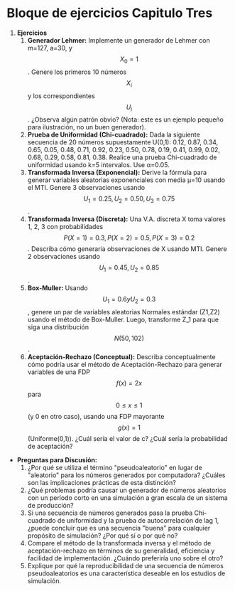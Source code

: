 # Bloque de ejercicios Capitulo Tres

1. **Ejercicios**
   1. **Generador Lehmer:** Implemente un generador de Lehmer con m=127, a=30, y $$X_0​=1$$. Genere los primeros 10 números $$X_i​$$ y los correspondientes $$U_i$$​. ¿Observa algún patrón obvio? (Nota: este es un ejemplo pequeño para ilustración, no un buen generador).
   2. **Prueba de Uniformidad (Chi-cuadrado):** Dada la siguiente secuencia de 20 números supuestamente U(0,1): 0.12, 0.87, 0.34, 0.65, 0.05, 0.48, 0.71, 0.92, 0.23, 0.50, 0.78, 0.19, 0.41, 0.99, 0.02, 0.68, 0.29, 0.58, 0.81, 0.38. Realice una prueba Chi-cuadrado de uniformidad usando k=5 intervalos. Use α=0.05.
   3. **Transformada Inversa (Exponencial):** Derive la fórmula para generar variables aleatorias exponenciales con media μ=10 usando el MTI. Genere 3 observaciones usando $$U_1​=0.25,U_2​=0.50,U_3​=0.75$$.
   4. **Transformada Inversa (Discreta):** Una V.A. discreta X toma valores 1, 2, 3 con probabilidades $$P(X=1)=0.3,P(X=2)=0.5,P(X=3)=0.2$$. Describa cómo generaría observaciones de X usando MTI. Genere 2 observaciones usando $$U_1​=0.45, U_2​=0.85$$.
   5. **Box-Muller:** Usando $$U_1​=0.6 y U_2​=0.3$$, genere un par de variables aleatorias Normales estándar (Z1​,Z2​) usando el método de Box-Muller. Luego, transforme Z\_1​ para que siga una distribución $$N(50,102)$$.
   6. **Aceptación-Rechazo (Conceptual):** Describa conceptualmente cómo podría usar el método de Aceptación-Rechazo para generar variables de una FDP $$f(x)=2x$$ para $$0≤x≤1$$ (y 0 en otro caso), usando una FDP mayorante $$g(x)=1$$ (Uniforme(0,1)). ¿Cuál sería el valor de c? ¿Cuál sería la probabilidad de aceptación?

* **Preguntas para Discusión:**
  1. ¿Por qué se utiliza el término "pseudoaleatorio" en lugar de "aleatorio" para los números generados por computadora? ¿Cuáles son las implicaciones prácticas de esta distinción?
  2. ¿Qué problemas podría causar un generador de números aleatorios con un período corto en una simulación a gran escala de un sistema de producción?
  3. Si una secuencia de números generados pasa la prueba Chi-cuadrado de uniformidad y la prueba de autocorrelación de lag 1, ¿puede concluir que es una secuencia "buena" para cualquier propósito de simulación? ¿Por qué sí o por qué no?
  4. Compare el método de la transformada inversa y el método de aceptación-rechazo en términos de su generalidad, eficiencia y facilidad de implementación. ¿Cuándo preferiría uno sobre el otro?
  5. Explique por qué la reproducibilidad de una secuencia de números pseudoaleatorios es una característica deseable en los estudios de simulación.
